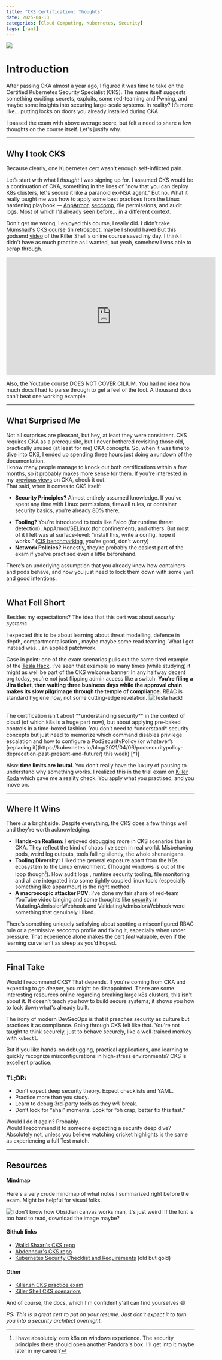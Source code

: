 ```yaml
---
title: "CKS Certification: Thoughts"
date: 2025-04-13
categories: [Cloud Computing, Kubernetes, Security]
tags: [rant]
---
```


<!-- <img src="{{site.baseurl | prepend: site.url}}/assets/img/CKS/CKS_badge_1.png" alt="Map"> -->
![](/assets/img/CKS/CKS_badge_1.png)

# Introduction
After passing CKA almost a year ago, I figured it was time to take on the Certified Kubernetes Security Specialist (CKS). The name itself suggests something exciting: secrets, exploits, some red-teaming and Pwning, and maybe some insights into securing large-scale systems. In reality? It’s more like... putting locks on doors you already installed during CKA.

I passed the exam with above average score, but felt a need to share a few thoughts on the course itself. Let's justify why.

---
## Why I took CKS
Because clearly, one Kubernetes cert wasn't enough self-inflicted pain.


Let’s start with what I *thought* I was signing up for. I assumed CKS would be a continuation of CKA, something in the lines of "now that you can deploy K8s clusters, let's secure it like a paranoid ex-NSA agent." 
But no. What it really taught me was how to apply some best practices from the Linux hardening playbook — [AppArmor](https://apparmor.net/), [seccomp](https://en.wikipedia.org/wiki/Seccomp), file permissions, and audit logs. Most of which I’d already seen before... in a different context.

Don't get me wrong, I enjoyed this course, I really did. I didn't take [Mumshad's CKS course](https://kodekloud.com/courses/certified-kubernetes-security-specialist-cks) (in retrospect, maybe I should have) But this godsend [video](https://www.youtube.com/watch?v=d9xfB5qaOfg) of the Killer Shell's online course saved my day. I think I didn't have as much practice as I wanted, but yeah, somehow I was able to scrap through.

<!-- <iframe width="420" height="315" src="http://www.youtube.com/embed/d9xfB5qaOfg" frameborder="0" allowfullscreen></iframe> -->
<iframe width="560" height="315" src="https://www.youtube.com/embed/d9xfB5qaOfg?si=rzgDZ21skAB7UbXv" title="YouTube video player" frameborder="0" allow="accelerometer; autoplay; clipboard-write; encrypted-media; gyroscope; picture-in-picture; web-share" referrerpolicy="strict-origin-when-cross-origin" allowfullscreen></iframe>


Also, the Youtube course DOES NOT COVER CILIUM. You had no idea how much docs I had to parse through to get a feel of the tool. A thousand docs can’t beat one working example.

---
## What Surprised Me
Not all surprises are pleasant, but hey, at least they were consistent.
CKS requires CKA as a prerequisite, but I never bothered revisiting those old, practically unused (at least for me) CKA concepts. So, when it was time to dive into CKS, I ended up spending three hours just doing a rundown of the documentation. <br>I know many people manage to knock out both certifications within a few months, so it probably makes more sense for them. If you're interested in my [previous views](https://sanathnu.github.io/blogs/web/CKA.html) on CKA, check it out.<br>
That said, when it comes to CKS itself:
* **Security Principles?** Almost entirely assumed knowledge. If you’ve spent any time with Linux permissions, firewall rules, or container security basics, you’re already 80% there.
- **Tooling?** You’re introduced to tools like Falco (for runtime threat detection), AppArmor/SELinux (for confinement), and others. But most of it I felt was at surface-level:  “install this, write a config, hope it works.” ([CIS benchmarking](https://www.cisecurity.org/benchmark/kubernetes), you're good, don't worry)
- **Network Policies?** Honestly, they’re probably the easiest part of the exam if you’ve practised even a little beforehand.

There’s an underlying assumption that you already know how containers and pods behave, and now you just need to lock them down with some `yaml` and good intentions.


---
## What Fell Short
Besides my expectations? The idea that this cert was about _security systems_ .

I expected this to be about learning about threat modelling, defence in depth, compartmentalisation , maybe maybe some read teaming. What I got instead was....an applied patchwork.

Case in point: one of the exam scenarios pulls out the same tired example of the [Tesla Hack](https://www.wired.com/story/cryptojacking-tesla-amazon-cloud/). I’ve seen that example so many times (while studying) it might as well be part of the CKS welcome banner. In any halfway decent org today, you're not just flipping admin access like a switch. **You’re filing a Jira ticket, then waiting three business days while the approval chain makes its slow pilgrimage through the temple of compliance.** RBAC is standard hygiene now, not some cutting-edge revelation.
![Tesla hack!](/assets/img/CKS/telsa_hack.png)

<br>
The certification  isn't about **understanding security** in the context of cloud (of which k8s is a huge part now), but about applying pre-baked controls in a time-boxed fashion. You don’t need to *understand* security concepts but just need to memorize which command disables privilege escalation and how to configure a PodSecurityPolicy (or whatever’s [replacing it](https://kubernetes.io/blog/2021/04/06/podsecuritypolicy-deprecation-past-present-and-future/) this week).[^1]

Also: **time limits are brutal**. You don’t really have the luxury of pausing to understand why something works. I realized this in the trial exam on [Killer Koda](https://killercoda.com/killer-shell-cks) which gave me a reality check. You apply what you practised, and you move on.

---
## Where It Wins
There *is* a bright side. Despite everything, the CKS does a few things well and they're worth acknowledging.
- **Hands-on Realism:** I enjoyed debugging more in CKS scenarios than in CKA. They reflect the kind of chaos I've seen in real world. Misbehaving pods, weird log outputs, tools falling silently, the whole shenanigans.
- **Tooling Diversity:** I liked the general exposure apart from the K8s ecosystem to the Linux environment. (Thought windows is out of the loop though[^2]). How audit logs , runtime security tooling, file monitoring and all are integrated into some tightly coupled linux tools (especially something like apparmour) is the right method.
- **A macroscopic attacker POV**: I've done my fair share of red-team YouTube video binging and some thoughts like [security](https://kubenomicon.com/Persistence/Malicious_admission_controller.html) in MutatingAdmissionWebhook and ValidatingAdmissionWebhook were something that genuinely I liked.

There’s something uniquely satisfying about spotting a misconfigured RBAC rule or a permissive seccomp profile and fixing it, especially when under pressure. That experience alone makes the cert *feel* valuable, even if the learning curve isn’t as steep as you’d hoped.


---
## Final Take
Would I recommend CKS? That depends. If you're coming from CKA and expecting to *go deeper*, you might be disappointed. There are some interesting resources online regarding breaking large k8s clusters, this isn't about it. It doesn’t teach you how to build secure systems; it shows you how to lock down what's already built.

The irony of modern DevSecOps is that it preaches security as culture but practices it as compliance. Going through CKS felt like that. You're not taught to think securely, just to behave securely, like a well-trained monkey with `kubectl`. 

But if you like hands-on debugging, practical applications, and learning to quickly recognize misconfigurations in high-stress environments? CKS is excellent practice.
### TL;DR:
- Don’t expect deep security theory. Expect checklists and YAML.
- Practice more than you study.
- Learn to debug 3rd-party tools as they *will* break.
- Don’t look for “aha!” moments. Look for “oh crap, better fix this fast.”

Would I do it again? Probably.  
Would I recommend it to someone expecting a security deep dive? Absolutely not, unless you believe watching cricket highlights is the same as experiencing a full Test match.

---
## Resources
#### Mindmap
Here's a very crude mindmap of what notes I summarized right before the exam. Might be helpful for visual folks. 

![I don't know how Obsidian canvas works man, it's just weird! ](/assets/img/CKS/CKS_mindmap.png)
If the font is too hard to read, download the image maybe?

#### Github links
* [Walid Shaari's CKS repo](https://github.com/walidshaari/Certified-Kubernetes-Security-Specialist)
* [Abdennour's CKS repo](https://github.com/abdennour/certified-kubernetes-security-specialist)
* [Kubernetes Security Checklist and Requirements](https://github.com/Vinum-Security/kubernetes-security-checklist) (old but gold)

#### Other
* [Killer.sh CKS practice exam](https://killer.sh/cks)
* [Killer Shell CKS scenariors](https://killercoda.com/killer-shell-cks)

And of course, the docs, which I'm confident y'all can find yourselves 😄

*PS: This is a great cert to put on your resume. Just don't expect it to turn you into a security architect overnight.*

[^1]: I found this very cool gitbook called [The Kubenomicon](https://kubenomicon.com/Kubenomicon.html#what-is-the-kubenomicon) which was actually something that I liked. It gives you "knowledge to the cloud hacker". I still have to read through it.
[^2]: I have absolutely zero k8s on windows experience. The security principles there should open another Pandora's box. I'll get into it maybe later in my career?



